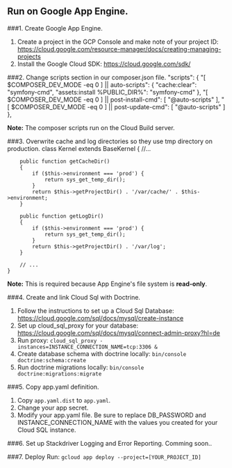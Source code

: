 ## Run on Google App Engine.

###1. Create Google App Engine.
1. Create a project in the GCP Console and make note of your project ID: https://cloud.google.com/resource-manager/docs/creating-managing-projects
2. Install the Google Cloud SDK: https://cloud.google.com/sdk/

###2. Change scripts section in our composer.json file.
    "scripts": {
        "[ $COMPOSER_DEV_MODE -eq 0 ] || auto-scripts": {
            "cache:clear": "symfony-cmd",
            "assets:install %PUBLIC_DIR%": "symfony-cmd"
        },
        "[ $COMPOSER_DEV_MODE -eq 0 ] || post-install-cmd": [
            "@auto-scripts"
        ],
        "[ $COMPOSER_DEV_MODE -eq 0 ] || post-update-cmd": [
            "@auto-scripts"
        ]
    },

**Note:** The composer scripts run on the Cloud Build server.

###3. Overwrite cache and log directories so they use tmp directory on production.
    class Kernel extends BaseKernel
    {
        //...
    
        public function getCacheDir()
        {
            if ($this->environment === 'prod') {
                return sys_get_temp_dir();
            }
            return $this->getProjectDir() . '/var/cache/' . $this->environment;
        }
    
        public function getLogDir()
        {
            if ($this->environment === 'prod') {
                return sys_get_temp_dir();
            }
            return $this->getProjectDir() . '/var/log';
        }
    
        // ...
    }
**Note:** This is required because App Engine's file system is **read-only**.
  
###4. Create and link Cloud Sql with Doctrine.  
1. Follow the instructions to set up a Cloud Sql Database: https://cloud.google.com/sql/docs/mysql/create-instance
2. Set up cloud_sql_proxy for your database: https://cloud.google.com/sql/docs/mysql/connect-admin-proxy?hl=de
3. Run proxy: `cloud_sql_proxy -instances=INSTANCE_CONNECTION_NAME=tcp:3306 &`
4. Create database schema with doctrine locally: `bin/console doctrine:schema:create`
5. Run doctrine migrations locally: `bin/console doctrine:migrations:migrate`
  
###5. Copy app.yaml definition.
1. Copy `app.yaml.dist` to `app.yaml`.
2. Change your app secret.
3. Modify your app.yaml file. Be sure to replace DB_PASSWORD and INSTANCE_CONNECTION_NAME with the values you created for your Cloud SQL instance.

###6. Set up Stackdriver Logging and Error Reporting.
Comming soon..

###7. Deploy
Run: `gcloud app deploy --project=[YOUR_PROJECT_ID]`
